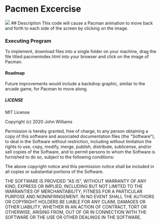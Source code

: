 # Pacmen Excercise
<img src= "PacMan1.png"/>
## Description
This code will cause a Pacman animation to move back and forth to each side of the screen by clicking on the image.


### Executing Program
To implement, download files into a single folder on your machine, drag the file titled pacmenindex.html into your browser and click on the image of Pacman.

#### Roadmap
Future improvements would include a backdrop graphic, similar to the arcade game, for Pacman to move along.

##### LICENSE
MIT License

Copyright (c) 2020 John Williams

Permission is hereby granted, free of charge, to any person obtaining a copy
of this software and associated documentation files (the "Software"), to deal
in the Software without restriction, including without limitation the rights
to use, copy, modify, merge, publish, distribute, sublicense, and/or sell
copies of the Software, and to permit persons to whom the Software is
furnished to do so, subject to the following conditions:

The above copyright notice and this permission notice shall be included in all
copies or substantial portions of the Software.

THE SOFTWARE IS PROVIDED "AS IS", WITHOUT WARRANTY OF ANY KIND, EXPRESS OR
IMPLIED, INCLUDING BUT NOT LIMITED TO THE WARRANTIES OF MERCHANTABILITY,
FITNESS FOR A PARTICULAR PURPOSE AND NONINFRINGEMENT. IN NO EVENT SHALL THE
AUTHORS OR COPYRIGHT HOLDERS BE LIABLE FOR ANY CLAIM, DAMAGES OR OTHER
LIABILITY, WHETHER IN AN ACTION OF CONTRACT, TORT OR OTHERWISE, ARISING FROM,
OUT OF OR IN CONNECTION WITH THE SOFTWARE OR THE USE OR OTHER DEALINGS IN THE
SOFTWARE.

